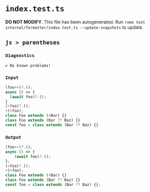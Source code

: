 # `index.test.ts`

**DO NOT MODIFY**. This file has been autogenerated. Run `rome test internal/formatter/index.test.ts --update-snapshots` to update.

## `js > parentheses`

### `Diagnostics`

```
✔ No known problems!

```

### `Input`

```js
(foo++)?.();
async () => {
  (await foo)?.();
}
(+foo)?.();
+(+foo);
class Foo extends (+Bar) {}
class Foo extends (Bar ?? Baz) {}
const foo = class extends (Bar ?? Baz) {}

```

### `Output`

```js
(foo++)?.();
async () => {
	(await foo)?.();
};
(+foo)?.();
+(+foo);
class Foo extends (+Bar) {}
class Foo extends (Bar ?? Baz) {}
const foo = class extends (Bar ?? Baz) {};

```

